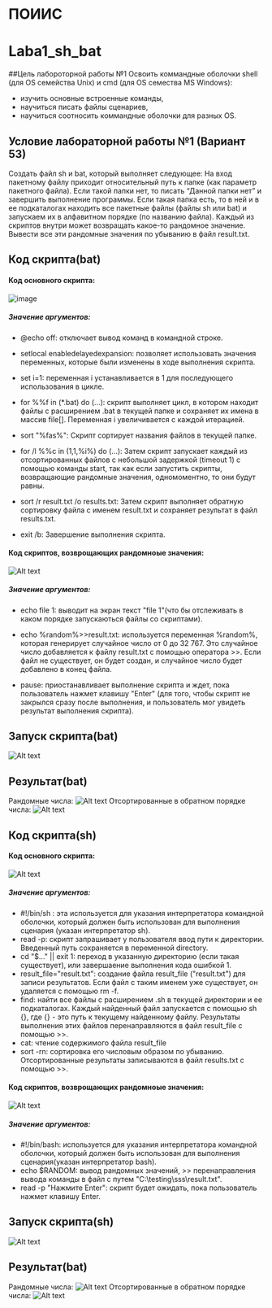 # ПОИИС
# Laba1_sh_bat
##Цель лабороторной работы №1
Освоить коммандные оболочки shell (для OS семейства Unix) и cmd (для OS семества MS Windows):
* изучить основные встроенные команды,
* научиться писать файлы сценариев,
* научиться соотносить коммандные оболочки для разных OS.
## Условие лабораторной работы №1 (Вариант 53)
Создать файл sh и bat, который выполняет следующее: 
На вход пакетному файлу приходит относительный путь к папке (как параметр пакетного файла). Если такой папки нет, то писать “Данной папки нет” и завершить выполнение программы. Если такая папка есть, то в ней и в ее подкаталогах находить все пакетные файлы (файлы sh или bat) и запускаем их в алфавитном порядке (по названию файла). Каждый из скриптов внутри может возвращать какое-то рандомное значение. Вывести все эти рандомные значения по убыванию в файл result.txt.
## Код скрипта(bat) 
#### Код основного скрипта:
![image](https://github.com/iis-32170x/RPIIS/assets/145492282/7b0d8d7a-8cf6-4ae0-8bc6-403d595392bf)


##### Значение аргументов:

+ @echo off: отключает вывод команд в командной строке.

+ setlocal enabledelayedexpansion: позволяет использовать значения переменных, которые были изменены в ходе выполнения скрипта.

+ set i=1: переменная i устанавливается в 1 для последующего использования в цикле.

+ for %%f in (*.bat) do (...): скрипт выполняет цикл, в котором находит файлы с расширением .bat в текущей папке и сохраняет их имена в массив file[]. Переменная i увеличивается с каждой итерацией.

+ sort "%fas%": Скрипт сортирует названия файлов в текущей папке.

+ for /l %%c in (1,1,%i%) do (...): Затем скрипт запускает каждый из отсортированных файлов с небольшой задержкой (timeout 1) с помощью команды start, так как если запустить скрипты, возвращающие рандомные значения, одномоментно, то они будут равны.

+ sort /r result.txt /o results.txt: Затем скрипт выполняет обратную сортировку файла с именем result.txt и сохраняет результат в файл results.txt.

+ exit /b: Завершение выполнения скрипта.

#### Код скриптов, возврощающих рандомноые значения:
![Alt text](<Снимок экрана (31).png>)
##### Значение аргументов:

+ echo file 1: выводит на экран текст "file 1"(что бы отслеживать в каком порядке запускаються файлы со скриптами).

+ echo %random%>>result.txt: используется переменная %random%, которая генерирует случайное число от 0 до 32 767. Это случайное число добавляется к файлу result.txt с помощью оператора >>. Если файл не существует, он будет создан, и случайное число будет добавлено в конец файла.

+ pause: приостанавливает выполнение скрипта и ждет, пока пользователь нажмет клавишу "Enter" (для того, чтобы скрипт не закрылся сразу после выполнения, и пользователь мог увидеть результат выполнения скрипта).

## Запуск скрипта(bat)
![Alt text](image-2.png)
## Результат(bat)
Рандомные числа:
![Alt text](<Снимок экрана (25).png>)
Отсортированные в обратном порядке числа:
![Alt text](image-3.png)

## Код скрипта(sh) 
#### Код основного скрипта:
![Alt text](image-4.png)
##### Значение аргументов:
+ #!/bin/sh : эта используется для указания интерпретатора командной оболочки, который должен быть использован для выполнения сценария (указан интерпретатор sh).
+ read -p: скрипт запрашивает у пользователя ввод пути к директории. Введенный путь сохраняется в переменной directory.
+ cd "$..." || exit 1: переход в указанную директорию (ecли такая существует), или завершаение выполнения кода ошибкой 1.
+ result_file="result.txt": создание файла result_file ("result.txt") для записи результатов. Если файл с таким именем уже существует, он удаляется с помощью rm -f.
+ find: найти все файлы с расширением .sh в текущей директории и ее подкаталогах. Каждый найденный файл запускается с помощью sh {}, где {} - это путь к текущему найденному файлу. Результаты выполнения этих файлов перенаправляются в файл result_file с помощью >>.
+ cat: чтение содержимого файла result_file
+ sort -rn: сортировка его числовым образом по убыванию. Отсортированные результаты записываются в файл results.txt с помощью >>.
#### Код скриптов, возврощающих рандомноые значения:
![Alt text](image-5.png)
##### Значение аргументов:
+ #!/bin/bash: используется для указания интерпретатора командной оболочки, который должен быть использован для выполнения сценария(указан интерпретатор bash).
+ echo $RANDOM: вывод рандомных значений, >> перенаправления вывода команды в файл c путем "C:\testing\sss\result.txt".
+ read -p "Нажмите Enter": скрипт будет ожидать, пока пользователь нажмет клавишу Enter.

## Запуск скрипта(sh)
![Alt text](image-6.png)
## Результат(bat)
Рандомные числа:
![Alt text](image-7.png)
Отсортированные в обратном порядке числа:
![Alt text](image-8.png)


